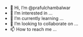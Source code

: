 - 👋 Hi, I’m @prafulchambalwar
- 👀 I’m interested in ...
- 🌱 I’m currently learning ...
- 💞️ I’m looking to collaborate on ...
- 📫 How to reach me ...

<!---
prafulchambalwar/prafulchambalwar is a ✨ special ✨ repository because its `README.md` (this file) appears on your GitHub profile.
You can click the Preview link to take a look at your changes.
--->
